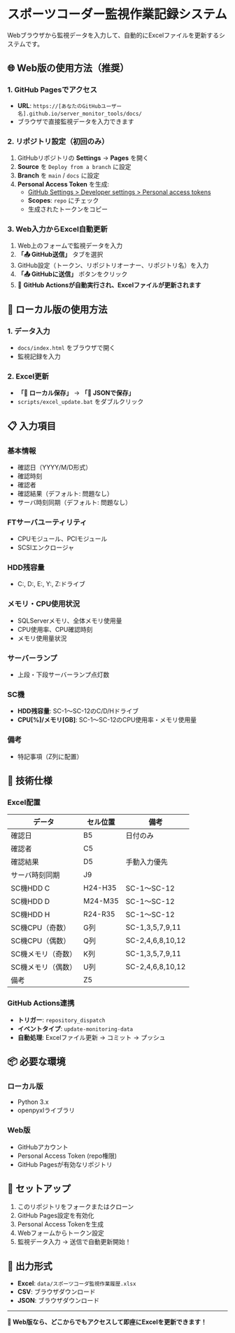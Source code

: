 # スポーツコーダー監視作業記録システム

Webブラウザから監視データを入力して、自動的にExcelファイルを更新するシステムです。

## 🌐 Web版の使用方法（推奨）

### 1. GitHub Pagesでアクセス
- **URL**: `https://[あなたのGitHubユーザー名].github.io/server_monitor_tools/docs/`
- ブラウザで直接監視データを入力できます

### 2. リポジトリ設定（初回のみ）
1. GitHubリポジトリの **Settings** → **Pages** を開く
2. **Source** を `Deploy from a branch` に設定
3. **Branch** を `main` / `docs` に設定
4. **Personal Access Token** を生成:
   - [GitHub Settings > Developer settings > Personal access tokens](https://github.com/settings/tokens)
   - **Scopes**: `repo` にチェック
   - 生成されたトークンをコピー

### 3. Web入力からExcel自動更新
1. Web上のフォームで監視データを入力
2. **「📤 GitHub送信」** タブを選択
3. GitHub設定（トークン、リポジトリオーナー、リポジトリ名）を入力
4. **「📤 GitHubに送信」** ボタンをクリック
5. 🎉 **GitHub Actionsが自動実行され、Excelファイルが更新されます**

## 💾 ローカル版の使用方法

### 1. データ入力
- `docs/index.html` をブラウザで開く
- 監視記録を入力

### 2. Excel更新
- **「💾 ローカル保存」** → **「📁 JSONで保存」**
- `scripts/excel_update.bat` をダブルクリック

## 📋 入力項目

### 基本情報
- 確認日（YYYY/M/D形式）
- 確認時刻
- 確認者
- 確認結果（デフォルト: 問題なし）
- サーバ時刻同期（デフォルト: 問題なし）

### FTサーバユーティリティ
- CPUモジュール、PCIモジュール
- SCSIエンクロージャ

### HDD残容量
- C:, D:, E:, Y:, Z:ドライブ

### メモリ・CPU使用状況
- SQLServerメモリ、全体メモリ使用量
- CPU使用率、CPU確認時刻
- メモリ使用量状況

### サーバーランプ
- 上段・下段サーバーランプ点灯数

### SC機
- **HDD残容量**: SC-1〜SC-12のC/D/Hドライブ
- **CPU[%]/メモリ[GB]**: SC-1〜SC-12のCPU使用率・メモリ使用量

### 備考
- 特記事項（Z列に配置）

## 🔧 技術仕様

### Excel配置
| データ | セル位置 | 備考 |
|--------|----------|------|
| 確認日 | B5 | 日付のみ |
| 確認者 | C5 | |
| 確認結果 | D5 | 手動入力優先 |
| サーバ時刻同期 | J9 | |
| SC機HDD C | H24-H35 | SC-1〜SC-12 |
| SC機HDD D | M24-M35 | SC-1〜SC-12 |
| SC機HDD H | R24-R35 | SC-1〜SC-12 |
| SC機CPU（奇数） | G列 | SC-1,3,5,7,9,11 |
| SC機CPU（偶数） | Q列 | SC-2,4,6,8,10,12 |
| SC機メモリ（奇数） | K列 | SC-1,3,5,7,9,11 |
| SC機メモリ（偶数） | U列 | SC-2,4,6,8,10,12 |
| 備考 | Z5 | |

### GitHub Actions連携
- **トリガー**: `repository_dispatch`
- **イベントタイプ**: `update-monitoring-data`
- **自動処理**: Excelファイル更新 → コミット → プッシュ

## 📦 必要な環境

### ローカル版
- Python 3.x
- openpyxlライブラリ

### Web版
- GitHubアカウント
- Personal Access Token (repo権限)
- GitHub Pagesが有効なリポジトリ

## 🚀 セットアップ

1. このリポジトリをフォークまたはクローン
2. GitHub Pages設定を有効化
3. Personal Access Tokenを生成
4. Webフォームからトークン設定
5. 監視データ入力 → 送信で自動更新開始！

## 📄 出力形式

- **Excel**: `data/スポーツコーダ監視作業履歴.xlsx`
- **CSV**: ブラウザダウンロード
- **JSON**: ブラウザダウンロード

---

**🎯 Web版なら、どこからでもアクセスして即座にExcelを更新できます！**